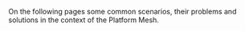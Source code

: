 On the following pages some common scenarios, their problems and
solutions in the context of the Platform Mesh.
